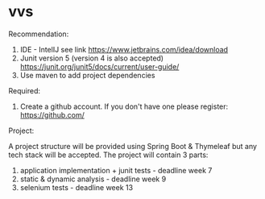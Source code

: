 # vvs

Recommendation:

1. IDE - IntelIJ see link https://www.jetbrains.com/idea/download
2. Junit version 5 (version 4 is also accepted)
https://junit.org/junit5/docs/current/user-guide/
3. Use maven to add project dependencies

Required:
1. Create a github account. If you don't have one please register: https://github.com/

Project:

A project structure will be provided using Spring Boot & Thymeleaf but any tech stack will be accepted.
The project will contain 3 parts:

1. application implementation + junit tests - deadline week 7
2. static & dynamic analysis - deadline week 9
3. selenium tests - deadline week 13
